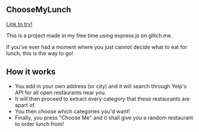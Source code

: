 ## ChooseMyLunch

[Link to try!](mylunch.glitch.me)

This is a project made in my free time using express.js on glitch.me. 

If you've ever had a moment where you just cannot decide what to eat for lunch, this is the way to go! 

How it works
---
- You add in your own address (or city) and it will search through Yelp's API for all open restaurants near you.
- It will then proceed to extract every category that these restaurants are apart of. 
- You then choose which categories you'd want!
- Finally, you press "Choose Me" and it shall give you a random restaurant to order lunch from!
